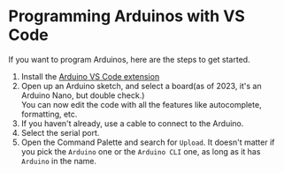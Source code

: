 Programming Arduinos with VS Code
===
If you want to program Arduinos, here are the steps to get started.

1. Install the [Arduino VS Code extension](https://marketplace.visualstudio.com/items?itemName=vsciot-vscode.vscode-arduino)
2. Open up an Arduino sketch, and select a board(as of 2023, it's an Arduino Nano, but double check.)  
You can now edit the code with all the features like autocomplete, formatting, etc.
3. If you haven't already, use a cable to connect to the Arduino.
4. Select the serial port.
5. Open the Command Palette and search for `Upload`. It doesn't matter if you pick the `Arduino` one or the `Arduino CLI` one, as long as it has `Arduino` in the name.